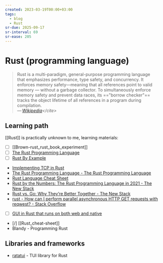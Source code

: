 ```yaml
---
created: 2023-03-19T00:00+03:00
tags:
  - blog
  - Rust
sr-due: 2025-09-17
sr-interval: 69
sr-ease: 205
---
```


# Rust (programming language)

> Rust is a multi-paradigm, general-purpose programming language that emphasizes performance, type safety, and concurrency. It enforces memory safety—meaning that all references point to valid memory — without a garbage collector. To simultaneously enforce memory safety and prevent data races, its =="borrow checker"== tracks the object lifetime of all references in a program during compilation.\
> — <cite>[Wikipedia](https://en.wikipedia.org/wiki/Rust_(programming_language))</cite>

## Learning path

[[Rust]] is practically unknown to me, learning materials:

- [ ] [[Brown-rust_rust_book_experiment]]
- [ ] [The Rust Programming Language](https://doc.rust-lang.org/stable/book/)
- [ ] [Rust By Example](https://doc.rust-lang.org/stable/rust-by-example/index.html)
- [Implementing TCP in Rust](https://www.youtube.com/watch?v=bzja9fQWzdA)
- [The Rust Programming Language - The Rust Programming Language](https://doc.rust-lang.org/book/)
- [Rust Language Cheat Sheet](https://cheats.rs/)
- [Rust by the Numbers: The Rust Programming Language in 2021 - The New Stack](https://thenewstack.io/rust-by-the-numbers-the-rust-programming-language-in-2021/)
- [Rust vs. Go: Why They’re Better Together - The New Stack](https://thenewstack.io/rust-vs-go-why-theyre-better-together/)
- [rust - How can I perform parallel asynchronous HTTP GET requests with reqwest? - Stack Overflow](https://stackoverflow.com/questions/51044467/how-can-i-perform-parallel-asynchronous-http-get-requests-with-reqwest)
- [ ] [GUI in Rust that runs on both web and native](https://github.com/emilk/egui)
- [/] [[Rust_cheat-sheet]]
- Blandy - Programming Rust

## Libraries and frameworks

- [ratatui](https://github.com/ratatui/ratatui) - TUI library for Rust
